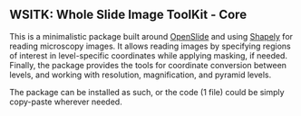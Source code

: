 WSITK: Whole Slide Image ToolKit - Core
---
This is a minimalistic package built around [OpenSlide](https://openslide.org) and
using [Shapely](https://github.com/shapely/shapely) for reading microscopy images.
It allows reading images by specifying regions of interest in level-specific
coordinates while applying masking, if needed. Finally, the package provides the
tools for coordinate conversion between levels, and working with resolution,
magnification, and pyramid levels.

The package can be installed as such, or the code (1 file) could be simply copy-paste
wherever needed.
